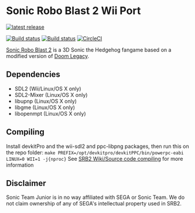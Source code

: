 # Sonic Robo Blast 2 Wii Port
[![latest release](https://badgen.net/github/release/STJr/SRB2/stable)](https://github.com/STJr/SRB2/releases/latest)

[![Build status](https://ci.appveyor.com/api/projects/status/399d4hcw9yy7hg2y?svg=true)](https://ci.appveyor.com/project/STJr/srb2)
[![Build status](https://travis-ci.org/STJr/SRB2.svg?branch=master)](https://travis-ci.org/STJr/SRB2)
[![CircleCI](https://circleci.com/gh/STJr/SRB2/tree/master.svg?style=svg)](https://circleci.com/gh/STJr/SRB2/tree/master)

[Sonic Robo Blast 2](https://srb2.org/) is a 3D Sonic the Hedgehog fangame based on a modified version of [Doom Legacy](http://doomlegacy.sourceforge.net/).

## Dependencies
- SDL2 (Wii/Linux/OS X only)
- SDL2-Mixer (Linux/OS X only)
- libupnp (Linux/OS X only)
- libgme (Linux/OS X only)
- libopenmpt (Linux/OS X only)

## Compiling
Install devkitPro and the wii-sdl2 and ppc-libpng packages, then run this on the repo folder:
`
make PREFIX=/opt/devkitpro/devkitPPC/bin/powerpc-eabi LINUX=0 WII=1 -j{nproc}
`
See [SRB2 Wiki/Source code compiling](http://wiki.srb2.org/wiki/Source_code_compiling) for more information

## Disclaimer
Sonic Team Junior is in no way affiliated with SEGA or Sonic Team. We do not claim ownership of any of SEGA's intellectual property used in SRB2.
